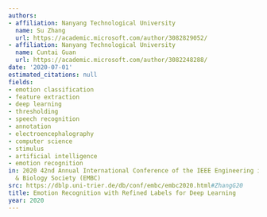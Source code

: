```yaml
---
authors:
- affiliation: Nanyang Technological University
  name: Su Zhang
  url: https://academic.microsoft.com/author/3082829052/
- affiliation: Nanyang Technological University
  name: Cuntai Guan
  url: https://academic.microsoft.com/author/3082248288/
date: '2020-07-01'
estimated_citations: null
fields:
- emotion classification
- feature extraction
- deep learning
- thresholding
- speech recognition
- annotation
- electroencephalography
- computer science
- stimulus
- artificial intelligence
- emotion recognition
in: 2020 42nd Annual International Conference of the IEEE Engineering in Medicine
  & Biology Society (EMBC)
src: https://dblp.uni-trier.de/db/conf/embc/embc2020.html#ZhangG20
title: Emotion Recognition with Refined Labels for Deep Learning
year: 2020
---
```


